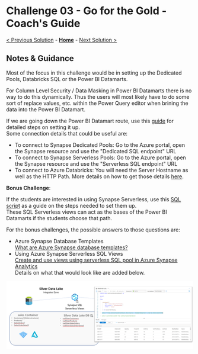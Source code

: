 # Challenge 03 - Go for the Gold - Coach's Guide 

[< Previous Solution](./Solution-02.md) - **[Home](./README.md)** - [Next Solution >](./Solution-04.md)

## Notes & Guidance

Most of the focus in this challenge would be in setting up the Dedicated Pools, Databricks SQL or the Power BI Datamarts. <BR> 

For Column Level Security / Data Masking in Power BI Datamarts there is no way to do this dynamically.  Thus the users will most likely have to do some sort of replace values, etc. within the Power Query editor when brining the data into the Power BI Datamart.
  
If we are going down the Power BI Datamart route, use this [guide](https://learn.microsoft.com/en-us/power-bi/transform-model/datamarts/datamarts-get-started#create-a-datamart) for detailed steps on setting it up.  
Some connection details that could be useful are:
- To connect to Synapse Dedicated Pools: Go to the Azure portal, open the Synapse resource and use the "Dedicated SQL endpoint" URL
- To connect to Synapse Serverless Pools: Go to the Azure portal, open the Synapse resource and use the "Serverless SQL endpoint" URL
- To connect to Azure Databricks: You will need the Server Hostname as well as the HTTP Path. More details on how to get those details [here](https://learn.microsoft.com/en-us/azure/databricks/integrations/jdbc-odbc-bi#get-server-hostname-port-http-path-and-jdbc-url).
  

__Bonus Challenge__:  
  
If the students are interested in using Synapse Serverless, use this [SQL script](../Coach/Solutions/Synapse%20SQL%20Serverless%20Setup%20Guide.sql?raw=true) as a guide on the steps needed to set them up.  
These SQL Serverless views can act as the bases of the Power BI Datamarts if the students choose that path.
  
For the bonus challenges, the possible answers to those questions are:
- Azure Synapse Database Templates  
  [What are Azure Synapse database templates?](https://learn.microsoft.com/en-us/azure/synapse-analytics/database-designer/overview-database-templates)
- Using Azure Synapse Serverless SQL Views  
  [Create and use views using serverless SQL pool in Azure Synapse Analytics](https://learn.microsoft.com/en-us/azure/synapse-analytics/sql/create-use-views)  
  Details on what that would look like are added below.
  
![picture alt](./Solutions/Challenge3BC_Example.png)
  
